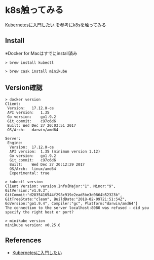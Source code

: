# k8s触ってみる

[Kubernetesに入門したい ](https://speakerdeck.com/hihihiroro/kubernetesniru-men-sitai)
を参考にk8sを触ってみる

## Install

※Docker for Macはすでにinstall済み

```
> brew install kubectl
```

```
> brew cask install minikube
```

## Version確認

```
> docker version
Client:
 Version:	17.12.0-ce
 API version:	1.35
 Go version:	go1.9.2
 Git commit:	c97c6d6
 Built:	Wed Dec 27 20:03:51 2017
 OS/Arch:	darwin/amd64

Server:
 Engine:
  Version:	17.12.0-ce
  API version:	1.35 (minimum version 1.12)
  Go version:	go1.9.2
  Git commit:	c97c6d6
  Built:	Wed Dec 27 20:12:29 2017
  OS/Arch:	linux/amd64
  Experimental:	true
```

```
> kubectl version
Client Version: version.Info{Major:"1", Minor:"9", GitVersion:"v1.9.3", GitCommit:"d2835416544f298c919e2ead3be3d0864b52323b", GitTreeState:"clean", BuildDate:"2018-02-09T21:51:54Z", GoVersion:"go1.9.4", Compiler:"gc", Platform:"darwin/amd64"}
The connection to the server localhost:8080 was refused - did you specify the right host or port?
```

```
> minikube version
minikube version: v0.25.0
```


## References
* [Kubernetesに入門したい ](https://speakerdeck.com/hihihiroro/kubernetesniru-men-sitai)